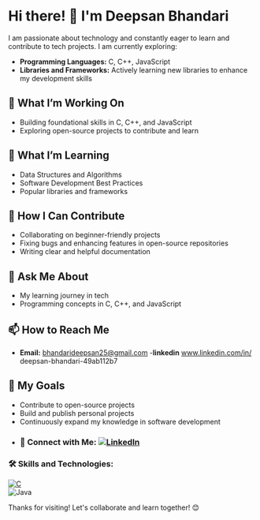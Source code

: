 # Hi there! 👋 I'm Deepsan Bhandari

I am passionate about technology and constantly eager to learn and contribute to tech projects. I am currently exploring:

- **Programming Languages:** C, C++, JavaScript
- **Libraries and Frameworks:** Actively learning new libraries to enhance my development skills

## 🔭 What I’m Working On
- Building foundational skills in C, C++, and JavaScript
- Exploring open-source projects to contribute and learn

## 🌱 What I’m Learning
- Data Structures and Algorithms
- Software Development Best Practices
- Popular libraries and frameworks

## 🤝 How I Can Contribute
- Collaborating on beginner-friendly projects
- Fixing bugs and enhancing features in open-source repositories
- Writing clear and helpful documentation

## 💬 Ask Me About
- My learning journey in tech
- Programming concepts in C, C++, and JavaScript

## 📫 How to Reach Me
- **Email:** bhandarideepsan25@gmail.com
-**linkedin** www.linkedin.com/in/
deepsan-bhandari-49ab112b7

## 🚀 My Goals
- Contribute to open-source projects
- Build and publish personal projects
- Continuously expand my knowledge in software development
- ### 🔗 Connect with Me:  [![LinkedIn](https://img.shields.io/badge/LinkedIn-%230077B5.svg?&logo=linkedin&logoColor=white)](https://www.linkedin.com/in/deepsan-bhandari-49ab112b7)  


### 🛠️ Skills and Technologies:  

[![C](https://img.shields.io/badge/C-%2300599C.svg?&logo=c&logoColor=white)](https://github.com/DeepsanBhandari/c-programing)   
![Java](https://img.shields.io/badge/Java-%23ED8B00.svg?&logo=java&logoColor=white) 

Thanks for visiting! Let's collaborate and learn together! 😊





<!---
DeepsanBhandari/DeepsanBhandari is a ✨ special ✨ repository because its `README.md` (this file) appears on your GitHub profile.
You can click the Preview link to take a look at your changes.
--->

